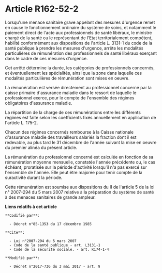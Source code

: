 # Article R162-52-2

Lorsqu'une menace sanitaire grave appelant des mesures d'urgence remet en cause le fonctionnement ordinaire du système de
soins, et notamment le paiement direct de l'acte aux professionnels de santé libéraux, le ministre chargé de la santé ou le
représentant de l'Etat territorialement compétent, habilité conformément aux dispositions de l'article L. 3131-1 du code de
la santé publique à prendre les mesures d'urgence, arrête les modalités particulières de rémunération des professionnels de
santé libéraux exerçant dans le cadre de ces mesures d'urgence.

Cet arrêté détermine la durée, les catégories de professionnels concernés, et éventuellement les spécialités, ainsi que la
zone dans laquelle ces modalités particulières de rémunération sont mises en oeuvre.

La rémunération est versée directement au professionnel concerné par la caisse primaire d'assurance maladie dans le ressort
de laquelle le professionnel exerce, pour le compte de l'ensemble des régimes obligatoires d'assurance maladie.

La répartition de la charge de ces rémunérations entre les différents régimes est faite selon les coefficients fixés
annuellement en application de l'article L. 175-2.

Chacun des régimes concernés rembourse à la Caisse nationale d'assurance maladie des travailleurs salariés la fraction dont
il est redevable, au plus tard le 31 décembre de l'année suivant la mise en oeuvre du premier alinéa du présent article.

La rémunération du professionnel concerné est calculée en fonction de sa rémunération moyenne mensuelle, constatée l'année
précédente ou, le cas échéant, proratisée sur la période d'activité lorsqu'il n'a pas exercé sur l'ensemble de l'année. Elle
peut être majorée pour tenir compte de la suractivité durant la période.

Cette rémunération est soumise aux dispositions du II de l'article 5 de la loi n° 2007-294 du 5 mars 2007 relative à la
préparation du système de santé à des menaces sanitaires de grande ampleur.

**Liens relatifs à cet article**

	**Codifié par**:

	  - Décret n°85-1353 du 17 décembre 1985

	**Cite**:

	  - Loi n°2007-294 du 5 mars 2007
	  - Code de la santé publique - art. L3131-1
	  - Code de la sécurité sociale. - art. R174-1-4

	**Modifié par**:

	  - Décret n°2017-736 du 3 mai 2017 - art. 9
